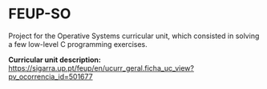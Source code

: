 # FEUP-SO

Project for the Operative Systems curricular unit, which consisted in solving a few low-level C programming exercises.

**Curricular unit description:** https://sigarra.up.pt/feup/en/ucurr_geral.ficha_uc_view?pv_ocorrencia_id=501677
